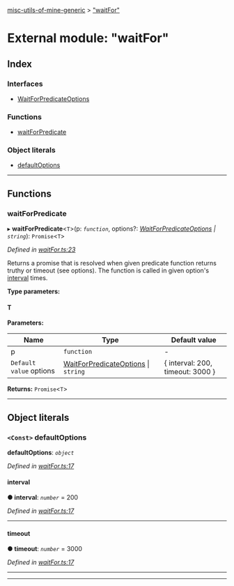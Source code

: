 [misc-utils-of-mine-generic](../README.md) > ["waitFor"](../modules/_waitfor_.md)

# External module: "waitFor"

## Index

### Interfaces

* [WaitForPredicateOptions](../interfaces/_waitfor_.waitforpredicateoptions.md)

### Functions

* [waitForPredicate](_waitfor_.md#waitforpredicate)

### Object literals

* [defaultOptions](_waitfor_.md#defaultoptions)

---

## Functions

<a id="waitforpredicate"></a>

###  waitForPredicate

▸ **waitForPredicate**<`T`>(p: *`function`*, options?: *[WaitForPredicateOptions](../interfaces/_waitfor_.waitforpredicateoptions.md) \| `string`*): `Promise`<`T`>

*Defined in [waitFor.ts:23](https://github.com/cancerberoSgx/misc-utils-of-mine/blob/5e57dba/misc-utils-of-mine-generic/src/waitFor.ts#L23)*

Returns a promise that is resolved when given predicate function returns truthy or timeout (see options). The function is called in given option's [interval](../interfaces/_waitfor_.waitforpredicateoptions.md#interval) times.

**Type parameters:**

#### T 
**Parameters:**

| Name | Type | Default value |
| ------ | ------ | ------ |
| p | `function` | - |
| `Default value` options | [WaitForPredicateOptions](../interfaces/_waitfor_.waitforpredicateoptions.md) \| `string` |  { interval: 200, timeout: 3000 } |

**Returns:** `Promise`<`T`>

___

## Object literals

<a id="defaultoptions"></a>

### `<Const>` defaultOptions

**defaultOptions**: *`object`*

*Defined in [waitFor.ts:17](https://github.com/cancerberoSgx/misc-utils-of-mine/blob/5e57dba/misc-utils-of-mine-generic/src/waitFor.ts#L17)*

<a id="defaultoptions.interval"></a>

####  interval

**● interval**: *`number`* = 200

*Defined in [waitFor.ts:17](https://github.com/cancerberoSgx/misc-utils-of-mine/blob/5e57dba/misc-utils-of-mine-generic/src/waitFor.ts#L17)*

___
<a id="defaultoptions.timeout"></a>

####  timeout

**● timeout**: *`number`* = 3000

*Defined in [waitFor.ts:17](https://github.com/cancerberoSgx/misc-utils-of-mine/blob/5e57dba/misc-utils-of-mine-generic/src/waitFor.ts#L17)*

___

___

